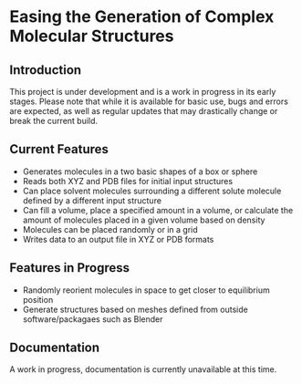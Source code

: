 # Easing the Generation of Complex Molecular Structures

## Introduction

This project is under development and is a work in progress in its early stages. Please note that while it is available for basic use, bugs and errors are expected, as well as regular updates that may drastically change or break the current build.

## Current Features

- Generates molecules in a two basic shapes of a box or sphere
- Reads both XYZ and PDB files for initial input structures
- Can place solvent molecules surrounding a different solute molecule defined by a different input structure
- Can fill a volume, place a specified amount in a volume, or calculate the amount of molecules placed in a given volume based on density
- Molecules can be placed randomly or in a grid
- Writes data to an output file in XYZ or PDB formats

## Features in Progress

- Randomly reorient molecules in space to get closer to equilibrium position
- Generate structures based on meshes defined from outside software/packagaes such as Blender

## Documentation

A work in progress, documentation is currently unavailable at this time.
